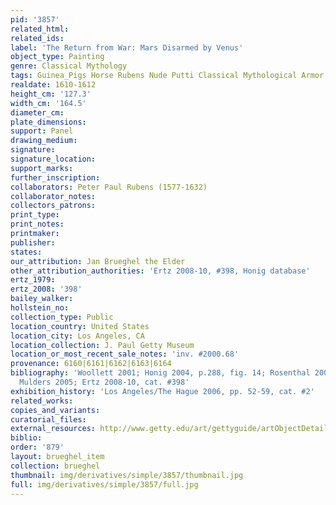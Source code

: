 ```yaml
---
pid: '3857'
related_html: 
related_ids: 
label: 'The Return from War: Mars Disarmed by Venus'
object_type: Painting
genre: Classical Mythology
tags: Guinea_Pigs Horse Rubens Nude Putti Classical Mythological Armor Cannon Fruit
realdate: 1610-1612
height_cm: '127.3'
width_cm: '164.5'
diameter_cm: 
plate_dimensions: 
support: Panel
drawing_medium: 
signature: 
signature_location: 
support_marks: 
further_inscription: 
collaborators: Peter Paul Rubens (1577-1632)
collaborator_notes: 
collectors_patrons: 
print_type: 
print_notes: 
printmaker: 
publisher: 
states: 
our_attribution: Jan Brueghel the Elder
other_attribution_authorities: 'Ertz 2008-10, #398, Honig database'
ertz_1979: 
ertz_2008: '398'
bailey_walker: 
hollstein_no: 
collection_type: Public
location_country: United States
location_city: Los Angeles, CA
location_collection: J. Paul Getty Museum
location_or_most_recent_sale_notes: 'inv. #2000.68'
provenance: 6160|6161|6162|6163|6164
bibliography: 'Woollett 2001; Honig 2004, p.288, fig. 14; Rosenthal 2005, 73-75; Van
  Mulders 2005; Ertz 2008-10, cat. #398'
exhibition_history: 'Los Angeles/The Hague 2006, pp. 52-59, cat. #2'
related_works: 
copies_and_variants: 
curatorial_files: 
external_resources: http://www.getty.edu/art/gettyguide/artObjectDetails?artobj=140176
biblio: 
order: '879'
layout: brueghel_item
collection: brueghel
thumbnail: img/derivatives/simple/3857/thumbnail.jpg
full: img/derivatives/simple/3857/full.jpg
---
```


